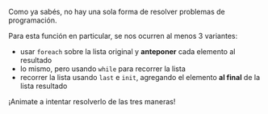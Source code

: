 Como ya sabés, no hay una sola forma de resolver problemas de programación. 

Para esta función en particular, se nos ocurren al menos 3 variantes:

* usar `foreach` sobre la lista original y **anteponer** cada elemento al resultado
* lo mismo, pero usando `while` para recorrer la lista
* recorrer la lista usando `last` e `init`, agregando el elemento **al final** de la lista resultado

¡Animate a intentar resolverlo de las tres maneras!
